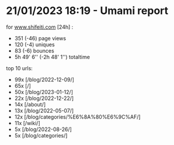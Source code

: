 # 21/01/2023 18:19 - Umami report
for www.shifeiti.com [24h] :

 - 351 (-46) page views
 - 120 (-4) uniques
 - 83 (-6) bounces
 - 5h 49' 6'' (-2h 48' 1'') totaltime


top 10 urls:
 - 99x [/blog/2022-12-09/]
 - 65x [/]
 - 50x [/blog/2023-01-12/]
 - 22x [/blog/2022-12-22/]
 - 14x [/about/]
 - 13x [/blog/2022-05-07/]
 - 12x [/blog/categories/%E6%8A%80%E6%9C%AF/]
 - 11x [/wiki/]
 - 5x [/blog/2022-08-26/]
 - 5x [/blog/categories/]


